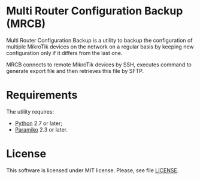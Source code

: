 # Multi Router Configuration Backup (MRCB)

Multi Router Configuration Backup is a utility to backup the configuration
of multiple MikroTik devices on the network on a regular basis by keeping
new configuration only if it differs from the last one.

MRCB connects to remote MikroTik devices by SSH, executes command to generate
export file and then retrieves this file by SFTP.

# Requirements

The utility requires:
  * [Python](https://www.python.org/) 2.7 or later;
  * [Paramiko](https://www.paramiko.org/) 2.3 or later.

# License

This software is licensed under MIT license. Please, see file [LICENSE](LICENSE).

